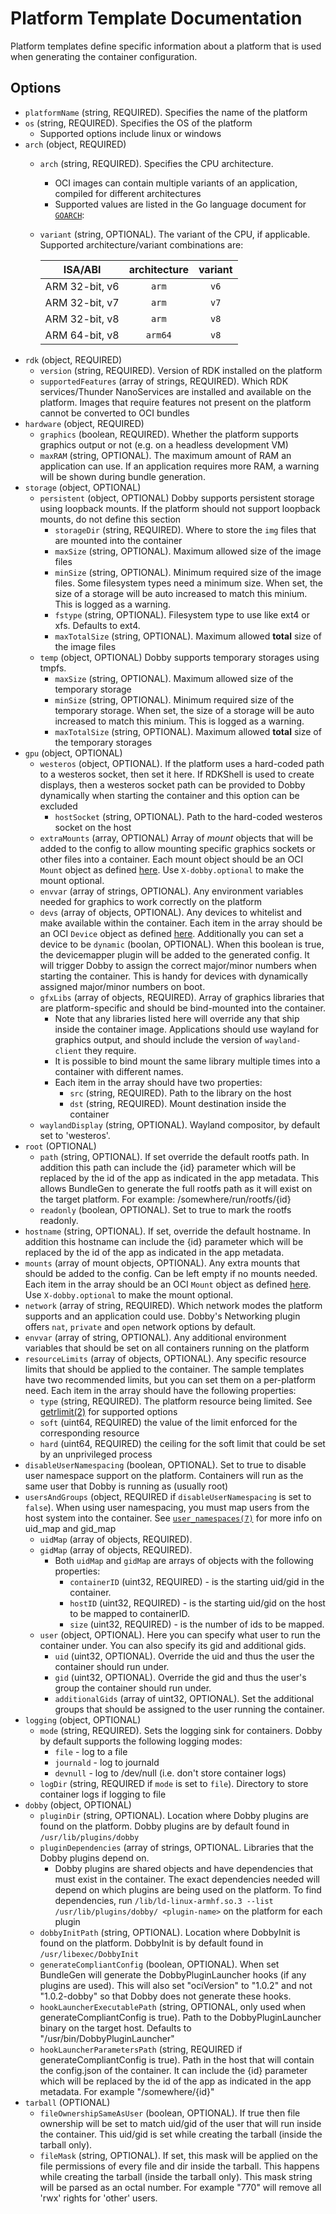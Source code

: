 # Platform Template Documentation
Platform templates define specific information about a platform that is used when generating the container configuration.

## Options
* `platformName` (string, REQUIRED). Specifies the name of the platform
* `os` (string, REQUIRED). Specifies the OS of the platform
  * Supported options include linux or windows
* `arch` (object, REQUIRED)
  * `arch` (string, REQUIRED). Specifies the CPU architecture.
    * OCI images can contain multiple variants of an application, compiled for different architectures
    * Supported values are listed in the Go language document for [`GOARCH`](https://golang.org/doc/install/source#environment):
  * `variant` (string, OPTIONAL). The variant of the CPU, if applicable. Supported architecture/variant combinations are:

    |    ISA/ABI     | architecture | variant |
    | :------------: | :----------: | :-----: |
    | ARM 32-bit, v6 |    `arm`     |  `v6`   |
    | ARM 32-bit, v7 |    `arm`     |  `v7`   |
    | ARM 32-bit, v8 |    `arm`     |  `v8`   |
    | ARM 64-bit, v8 |   `arm64`    |  `v8`   |
* `rdk` (object, REQUIRED)
  * `version` (string, REQUIRED). Version of RDK installed on the platform
  * `supportedFeatures` (array of strings, REQUIRED). Which RDK services/Thunder NanoServices are installed and available on the platform. Images that require features not present on the platform cannot be converted to OCI bundles
* `hardware` (object, REQUIRED)
  * `graphics` (boolean, REQUIRED). Whether the platform supports graphics output or not (e.g. on a headless development VM)
  * `maxRAM` (string, OPTIONAL). The maximum amount of RAM an application can use. If an application requires more RAM, a warning will be shown during bundle generation.
* `storage` (object, OPTIONAL)
  * `persistent` (object, OPTIONAL) Dobby supports persistent storage using loopback mounts. If the platform should not support loopback mounts, do not define this section
    * `storageDir` (string, REQUIRED). Where to store the `img` files that are mounted into the container
    * `maxSize` (string, OPTIONAL). Maximum allowed size of the image files
    * `minSize` (string, OPTIONAL). Minimum required size of the image files. Some filesystem types need a minimum size. When set, the size of a storage will be auto increased to match this minium. This is logged as a warning.
    * `fstype` (string, OPTIONAL). Filesystem type to use like ext4 or xfs. Defaults to ext4.
    * `maxTotalSize` (string, OPTIONAL). Maximum allowed **total** size of the image files
  * `temp` (object, OPTIONAL) Dobby supports temporary storages using tmpfs.
    * `maxSize` (string, OPTIONAL). Maximum allowed size of the temporary storage
    * `minSize` (string, OPTIONAL). Minimum required size of the temporary storage. When set, the size of a storage will be auto increased to match this minium. This is logged as a warning.
    * `maxTotalSize` (string, OPTIONAL). Maximum allowed **total** size of the temporary storages
* `gpu` (object, OPTIONAL)
  * `westeros` (object, OPTIONAL). If the platform uses a hard-coded path to a westeros socket, then set it here. If RDKShell is used to create displays, then a westeros socket path can be provided to Dobby dynamically when starting the container and this option can be excluded
    * `hostSocket` (string, OPTIONAL). Path to the hard-coded westeros socket on the host
  * `extraMounts` (array, OPTIONAL) Array of *mount* objects that will be added to the config to allow mounting specific graphics sockets or other files into a container. Each mount object should be an OCI `Mount` object as defined [here](https://github.com/opencontainers/runtime-spec/blob/master/config.md#mounts). Use `X-dobby.optional` to make the mount optional.
  * `envvar` (array of strings, OPTIONAL). Any environment variables needed for graphics to work correctly on the platform
  * `devs` (array of objects, OPTIONAL). Any devices to whitelist and make available within the container. Each item in the array should be an OCI `Device` object as defined [here](https://github.com/opencontainers/runtime-spec/blob/master/config-linux.md#devices). Additionally you can set a device to be `dynamic` (boolan, OPTIONAL). When this boolean is true, the devicemapper plugin will be added to the generated config. It will trigger Dobby to assign the correct major/minor numbers when starting the container. This is handy for devices with dynamically assigned major/minor numbers on boot.
  * `gfxLibs` (array of objects, REQUIRED). Array of graphics libraries that are platform-specific and should be bind-mounted into the container.
    * Note that any libraries listed here will override any that ship inside the container image. Applications should use wayland for graphics output, and should include the version of `wayland-client` they require.
    * It is possible to bind mount the same library multiple times into a container with different names.
    * Each item in the array should have two properties:
      * `src` (string, REQUIRED). Path to the library on the host
      * `dst` (string, REQUIRED). Mount destination inside the container
  * `waylandDisplay` (string, OPTIONAL). Wayland compositor, by default set to 'westeros'.
* `root` (OPTIONAL)
  * `path` (string, OPTIONAL). If set override the default rootfs path. In addition this path can include the {id} parameter which will be replaced by the id of the app as indicated in the app metadata. This allows BundleGen to generate the full rootfs path as it will exist on the target platform. For example: /somewhere/run/rootfs/{id}
  * `readonly` (boolean, OPTIONAL). Set to true to mark the rootfs readonly.
* `hostname` (string, OPTIONAL). If set, override the default hostname. In addition this hostname can include the {id} parameter which will be replaced by the id of the app as indicated in the app metadata.
* `mounts` (array of mount objects, OPTIONAL). Any extra mounts that should be added to the config. Can be left empty if no mounts needed. Each item in the array should be an OCI `Mount` object as defined [here](https://github.com/opencontainers/runtime-spec/blob/master/config.md#mounts). Use `X-dobby.optional` to make the mount optional.
* `network` (array of string, REQUIRED). Which network modes the platform supports and an application could use. Dobby's Networking plugin offers `nat`, `private` and `open` network options by default.
* `envvar` (array of string, OPTIONAL). Any additional environment variables that should be set on all containers running on the platform
* `resourceLimits` (array of objects, OPTIONAL). Any specific resource limits that should be applied to the container. The sample templates have two recommended limits, but you can set them on a per-platform need. Each item in the array should have the following properties:
  * `type` (string, REQUIRED). The platform resource being limited. See [getrlimit(2)](https://man7.org/linux/man-pages/man2/getrlimit.2.html) for supported options
  * `soft` (uint64, REQUIRED) the value of the limit enforced for the corresponding resource
  * `hard` (uint64, REQUIRED) the ceiling for the soft limit that could be set by an unprivileged process
* `disableUserNamespacing` (boolean, OPTIONAL). Set to true to disable user namespace support on the platform. Containers will run as the same user that Dobby is running as (usually root)
* `usersAndGroups` (object, REQUIRED if `disableUserNamespacing` is set to `false`). When using user namespacing, you must map users from the host system into the container. See [`user_namespaces(7)`](https://www.man7.org/linux/man-pages/man7/user_namespaces.7.html) for more info on uid_map and gid_map
  * `uidMap` (array of objects, REQUIRED).
  * `gidMap` (array of objects, REQUIRED).
    * Both `uidMap` and `gidMap` are arrays of objects with the following properties:
      * `containerID` (uint32, REQUIRED) - is the starting uid/gid in the container.
      * `hostID` (uint32, REQUIRED) - is the starting uid/gid on the host to be mapped to containerID.
      * `size` (uint32, REQUIRED) - is the number of ids to be mapped.
  * `user` (object, OPTIONAL). Here you can specify what user to run the container under. You can also specify its gid and additional gids.
    * `uid` (uint32, OPTIONAL). Override the uid and thus the user the container should run under.
    * `gid` (uint32, OPTIONAL). Override the gid and thus the user's group the container should run under.
    * `additionalGids` (array of uint32, OPTIONAL). Set the additional groups that should be assigned to the user running the container.
* `logging` (object, OPTIONAL)
  * `mode` (string, REQUIRED). Sets the logging sink for containers. Dobby by default supports the following logging modes:
    * `file` - log to a file
    * `journald` - log to journald
    * `devnull` - log to /dev/null (i.e. don't store container logs)
  * `logDir` (string, REQUIRED if `mode` is set to `file`). Directory to store container logs if logging to file
* `dobby` (object, OPTIONAL)
  * `pluginDir` (string, OPTIONAL). Location where Dobby plugins are found on the platform. Dobby plugins are by default found in `/usr/lib/plugins/dobby`
  * `pluginDependencies` (array of strings, OPTIONAL. Libraries that the Dobby plugins depend on.
    * Dobby plugins are shared objects and have dependencies that must exist in the container. The exact dependencies needed will depend on which plugins are being used on the platform. To find dependencies, run `/lib/ld-linux-armhf.so.3 --list /usr/lib/plugins/dobby/ <plugin-name>` on the platform for each plugin
  * `dobbyInitPath` (string, OPTIONAL). Location where DobbyInit is found on the platform. DobbyInit is by default found in `/usr/libexec/DobbyInit`
  * `generateCompliantConfig` (boolean, OPTIONAL). When set BundleGen will generate the DobbyPluginLauncher hooks (if any plugins are used). This will also set "ociVersion" to "1.0.2" and not "1.0.2-dobby" so that Dobby does not generate these hooks.
  * `hookLauncherExecutablePath` (string, OPTIONAL, only used when generateCompliantConfig is true). Path to the DobbyPluginLauncher binary on the target host. Defaults to "/usr/bin/DobbyPluginLauncher"
  * `hookLauncherParametersPath` (string, REQUIRED if generateCompliantConfig is true). Path in the host that will contain the config.json of the container. It can include the {id} parameter which will be replaced by the id of the app as indicated in the app metadata. For example "/somewhere/{id}"
* `tarball` (OPTIONAL)
  * `fileOwnershipSameAsUser` (boolean, OPTIONAL). If true then file ownership will be set to match uid/gid of the user that will run inside the container. This uid/gid is set while creating the tarball (inside the tarball only).
  * `fileMask` (string, OPTIONAL). If set, this mask will be applied on the file permissions of every file and dir inside the tarball. This happens while creating the tarball (inside the tarball only). This mask string will be parsed as an octal number. For example "770" will remove all 'rwx' rights for 'other' users.
